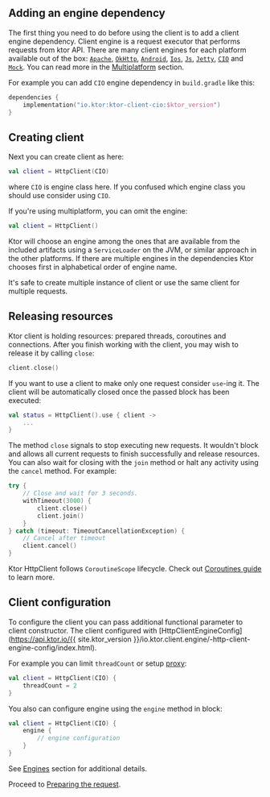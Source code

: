 [//]: # (title: Client)
[//]: # (caption: Configuring the client)
[//]: # (category: clients)
[//]: # (permalink: /clients/http-client/quick-start/client.html)
[//]: # (redirect_from: redirect_from)
[//]: # (- /clients/http-client/calls/client.html: - /clients/http-client/calls/client.html)
[//]: # (ktor_version_review: 1.3.0)

## Adding an engine dependency

The first thing you need to do before using the client is to add a client engine dependency. Client engine is a request executor that performs requests from ktor API. There are many client engines for each platform available out of the box: [`Apache`](/clients/http-client/engines.html#apache),
[`OkHttp`](/clients/http-client/engines.html#okhttp),
[`Android`](/clients/http-client/engines.html#android),
[`Ios`](/clients/http-client/engines.html#ios),
[`Js`](/clients/http-client/engines.html#js-javascript),
[`Jetty`](/clients/http-client/engines.html#jetty),
[`CIO`](/clients/http-client/engines.html#cio) and [`Mock`](/clients/http-client/testing.html). You can read more in the [Multiplatform](/clients/http-client/multiplatform.html) section.

For example you can add `CIO` engine dependency in `build.gradle` like this:

```kotlin
dependencies {
    implementation("io.ktor:ktor-client-cio:$ktor_version")
}
```

## Creating client

Next you can create client as here:

```kotlin
val client = HttpClient(CIO)
```

where `CIO` is engine class here. If you confused which engine class you should use consider using `CIO`.

If you're using multiplatform, you can omit the engine:

```kotlin
val client = HttpClient()
```

Ktor will choose an engine among the ones that are available from the included artifacts using a `ServiceLoader` on the JVM, or similar approach in the other platforms. If there are multiple engines in the dependencies Ktor chooses first in alphabetical order of engine name.

It's safe to create multiple instance of client or use the same client for multiple requests.

## Releasing resources

Ktor client is holding resources: prepared threads, coroutines and connections. After you finish working with the client, you may wish to release it by calling `close`:

```kotlin
client.close()
```

If you want to use a client to make only one request consider `use`-ing it. The client will be automatically closed once the passed block has been executed:

```kotlin
val status = HttpClient().use { client ->
    ...
}
```

The method `close` signals to stop executing new requests. It wouldn't block and allows all current requests to finish successfully and release resources. You can also wait for closing with the `join` method or halt any activity using the `cancel` method. For example:

```kotlin
try {
    // Close and wait for 3 seconds.
    withTimeout(3000) {
        client.close()
        client.join()
    }
} catch (timeout: TimeoutCancellationException) {
    // Cancel after timeout
    client.cancel()
}
```

Ktor HttpClient follows `CoroutineScope` lifecycle. Check out [Coroutines guide](https://kotlin.github.io/kotlinx.coroutines/kotlinx-coroutines-core/kotlinx.coroutines/-coroutine-scope/) to learn more.

## Client configuration

To configure the client you can pass additional functional parameter to client constructor. The client configured with [HttpClientEngineConfig](https://api.ktor.io/{{ site.ktor_version }}/io.ktor.client.engine/-http-client-engine-config/index.html).

For example you can limit `threadCount` or setup [proxy](/clients/http-client/features/proxy.html):

```kotlin
val client = HttpClient(CIO) {
    threadCount = 2
}
```

You also can configure engine using the `engine` method in block:

```kotlin
val client = HttpClient(CIO) {
    engine {
        // engine configuration
    }
}
```

See [Engines](/clients/http-client/engines.html) section for additional details.

Proceed to [Preparing the request](/clients/http-client/quick-start/requests.html).